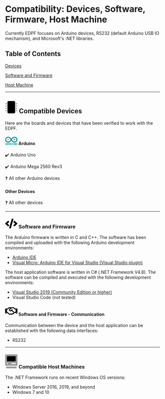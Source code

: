 # Compatibility: Devices, Software, Firmware, Host Machine

Currently EDPF focuses on Arduino devices, RS232 (default Arduino USB IO mechanism), and Microsoft's .NET libraries.

## Table of Contents
[Devices](#id-devices)

[Software and Firmware](#id-software-firmware)

[Host Machine](#id-host-machine)



---
<a id='id-microcontrollers'></a>
## <img id="id-devices" src="Resources/Media/graphics/microchip_duotone.svg" style="width:40px;"/> Compatible Devices
Here are the boards and devices that have been verified to work with the EDPF. 
#### <img id="id-devices" src="Resources/Media/graphics/Arduino_Logo.svg" style="width:40px;"/> Arduino

:heavy_check_mark: Arduino Uno

:heavy_check_mark: Arduino Mega 2560 Rev3

:question: All other Arduino devices

#### Other Devices
:question: All other devices


---
<a id='id-software-firmware'></a>
### <img src="Resources/Media/graphics/code.svg" alt="drawing" style="width:40px;"/> Software and Firmware

The Arduino firmware is written in C and C++.  The software has been compiled and uploaded with the following Arduino development environments:
* [Arduino IDE](https://www.arduino.cc/en/software)
* [Visual Micro: Arduino IDE for Visual Studio (Visual Studio plugin)](https://www.visualmicro.com/)

The host application software is written in C# (.NET Framework V4.8).  The software can be compiled and executed with the following development environments:
* [Visual Studio 2019 (Community Edition or higher)](https://visualstudio.microsoft.com/downloads/)
* Visual Studio Code (not tested)

#### <img src="Resources/Media/graphics/handshake.svg" alt="drawing" style="width:40px;"/> Software and Firmware - Communication

Communication between the device and the host application can be established with the following data interfaces:
* RS232

---
<a id='id-host-machine'></a>
### <img src="Resources/Media/graphics/computer-classic_duotone.svg" style="width:40px;"/> Compatible Host Machines

The .NET Framework runs on recent Windows OS versions:
* Windows Server 2016, 2019, and beyond
* Windows 7 and 10


